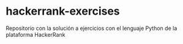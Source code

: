 # hackerrank-exercises
Repositorio con la solución a ejercicios con el lenguaje Python de la plataforma HackerRank
